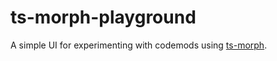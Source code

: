 # ts-morph-playground

A simple UI for experimenting with codemods using [ts-morph](https://github.com/dsherret/ts-morph).
